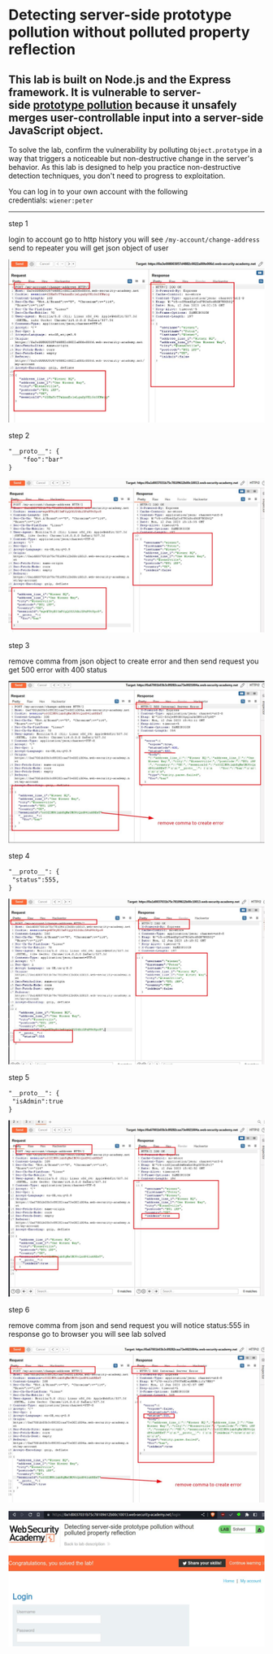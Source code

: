 
# Detecting server-side prototype pollution without polluted property reflection

## This lab is built on Node.js and the Express framework. It is vulnerable to server-side [prototype pollution](https://portswigger.net/web-security/prototype-pollution) because it unsafely merges user-controllable input into a server-side JavaScript object.

To solve the lab, confirm the vulnerability by polluting `Object.prototype` in a way that triggers a noticeable but non-destructive change in the server's behavior. As this lab is designed to help you practice non-destructive detection techniques, you don't need to progress to exploitation.

You can log in to your own account with the following credentials: `wiener:peter`

___

step 1

login to account 
go to http history you will see `/my-account/change-address`
send to repeater you will get json object of user

![](images/lab7_json_object_with_user_information_repeater.jpg)


step 2

```
"__proto__": {
    "foo":"bar"
}
```

![](images/lab7_change_address_proto_foo_bar.jpg)

step 3

remove comma from json object to create error
and then send request you get 500 error with 400 status

![](images/lab7_satatus_400_remove_comma.jpg)

step 4

```
"__proto__": {
 "status":555,
}
```


![](images/lab7_add_status_proto_555.jpg)


step 5

```
"__proto__": {
 "isAdmin":true
}
```

![](images/lab7_add_is_admin_true_json.jpg)


step 6

remove comma from json and send request 
you will notice status:555 in response
go to browser you will see lab solved

![](images/lab7_ststus_555_in_response.jpg)

![](images/lab7_solved_lab.jpg)
